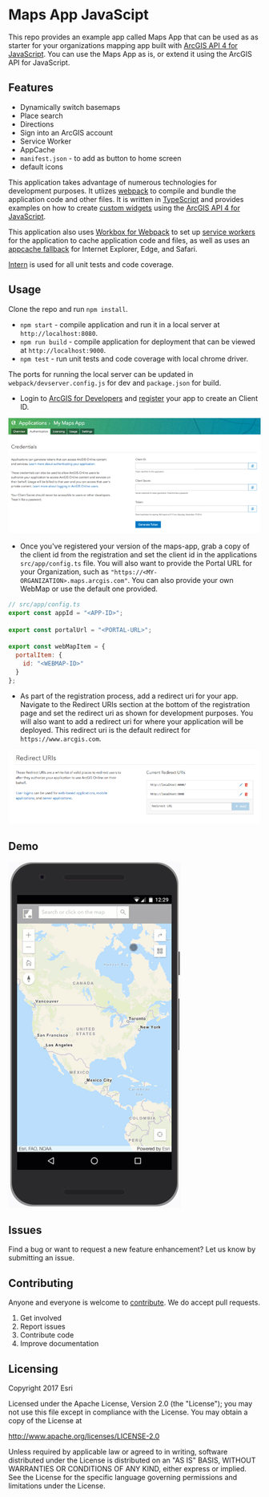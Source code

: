 # Maps App JavaScipt

This repo provides an example app called Maps App that can be used as as starter for your organizations mapping app built with [ArcGIS API 4 for JavaScript](https://developers.arcgis.com/javascript/). You can use the Maps App as is, or extend it using the ArcGIS API for JavaScript.

## Features
 * Dynamically switch basemaps
 * Place search
 * Directions
 * Sign into an ArcGIS account
 * Service Worker
 * AppCache
 * `manifest.json` - to add as button to home screen
 * default icons

This application takes advantage of numerous technologies for development purposes. It utlizes [webpack](https://webpack.js.org/) to compile and bundle the application code and other files. It is written in [TypeScript](http://www.typescriptlang.org/) and provides examples on how to create [custom widgets](https://developers.arcgis.com/javascript/latest/guide/custom-widget/index.html) using the [ArcGIS API 4 for JavaScript](https://developers.arcgis.com/javascript/).

This application also uses [Workbox for Webpack](https://developers.google.com/web/tools/workbox/get-started/webpack) to set up [service workers](https://developer.mozilla.org/en-US/docs/Web/API/Service_Worker_API) for the application to cache application code and files, as well as uses an [appcache fallback](https://developer.mozilla.org/en-US/docs/Web/HTML/Using_the_application_cache) for Internet Explorer, Edge, and Safari.

[Intern](https://theintern.io/) is used for all unit tests and code coverage.

## Usage

Clone the repo and run `npm install`.

* `npm start` - compile application and run it in a local server at `http://localhost:8080`.
* `npm run build` - compile application for deployment that can be viewed at `http://localhost:9000`.
* `npm test` - run unit tests and code coverage with local chrome driver.

The ports for running the local server can be updated in `webpack/devserver.config.js` for dev and `package.json` for build.

* Login to [ArcGIS for Developers](https://developers.arcgis.com/) and [register](https://developers.arcgis.com/applications/#/) your app to create an Client ID.

![](images/Register1.png)
* Once you've registered your version of the maps-app, grab a copy of the client id from the registration and set the client id in the applications `src/app/config.ts` file. You will also want to provide the Portal URL for your Organization, such as `"https://<MY-ORGANIZATION>.maps.arcgis.com"`. You can also provide your own WebMap or use the default one provided.

```js
// src/app/config.ts
export const appId = "<APP-ID>";

export const portalUrl = "<PORTAL-URL>";

export const webMapItem = {
  portalItem: {
    id: "<WEBMAP-ID>"
  }
};
```

* As part of the registration process, add a redirect uri for your app.  Navigate to the Redirect URIs section at the bottom of the registration page and set the redirect uri as shown for development purposes. You will also want to add a redirect uri for where your application will be deployed.  This redirect uri is the default redirect for `https://www.arcgis.com`.

![](images/Register2.png)

## Demo

![application](images/maps-app.gif)

## Issues
Find a bug or want to request a new feature enhancement?  Let us know by submitting an issue.

## Contributing
Anyone and everyone is welcome to [contribute](CONTRIBUTING.md). We do accept pull requests.

1. Get involved
2. Report issues
3. Contribute code
4. Improve documentation

## Licensing
Copyright 2017 Esri

Licensed under the Apache License, Version 2.0 (the "License"); you may not use this file except in compliance with the License. You may obtain a copy of the License at

http://www.apache.org/licenses/LICENSE-2.0

Unless required by applicable law or agreed to in writing, software distributed under the License is distributed on an "AS IS" BASIS, WITHOUT WARRANTIES OR CONDITIONS OF ANY KIND, either express or implied. See the License for the specific language governing permissions and limitations under the License.